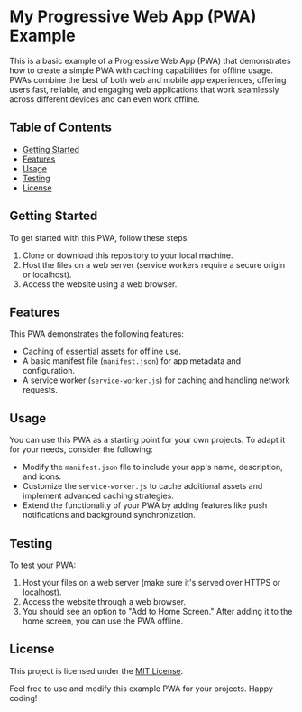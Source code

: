 # My Progressive Web App (PWA) Example

This is a basic example of a Progressive Web App (PWA) that demonstrates how to create a simple PWA with caching capabilities for offline usage. PWAs combine the best of both web and mobile app experiences, offering users fast, reliable, and engaging web applications that work seamlessly across different devices and can even work offline.

## Table of Contents

- [Getting Started](#getting-started)
- [Features](#features)
- [Usage](#usage)
- [Testing](#testing)
- [License](#license)

## Getting Started

To get started with this PWA, follow these steps:

1. Clone or download this repository to your local machine.
2. Host the files on a web server (service workers require a secure origin or localhost).
3. Access the website using a web browser.

## Features

This PWA demonstrates the following features:

- Caching of essential assets for offline use.
- A basic manifest file (`manifest.json`) for app metadata and configuration.
- A service worker (`service-worker.js`) for caching and handling network requests.

## Usage

You can use this PWA as a starting point for your own projects. To adapt it for your needs, consider the following:

- Modify the `manifest.json` file to include your app's name, description, and icons.
- Customize the `service-worker.js` to cache additional assets and implement advanced caching strategies.
- Extend the functionality of your PWA by adding features like push notifications and background synchronization.

## Testing

To test your PWA:

1. Host your files on a web server (make sure it's served over HTTPS or localhost).
2. Access the website through a web browser.
3. You should see an option to "Add to Home Screen." After adding it to the home screen, you can use the PWA offline.
 
## License

This project is licensed under the [MIT License](LICENSE).

Feel free to use and modify this example PWA for your projects. Happy coding!
